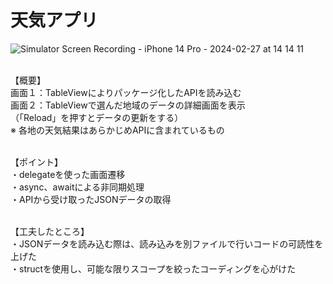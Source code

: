 # 天気アプリ
![Simulator Screen Recording - iPhone 14 Pro - 2024-02-27 at 14 14 11](https://github.com/karasawaspark/Yumemi/assets/156158259/87c2601a-1a14-427b-96b9-8ed09a9cf5c9)

<br>【概要】
<br>画面１：TableViewによりパッケージ化したAPIを読み込む
<br>画面２：TableViewで選んだ地域のデータの詳細画面を表示
<br>（「Reload」を押すとデータの更新をする）
<br>※ 各地の天気結果はあらかじめAPIに含まれているもの

<br>【ポイント】
<br>・delegateを使った画面遷移
<br>・async、awaitによる非同期処理
<br>・APIから受け取ったJSONデータの取得

<br>【工夫したところ】
<br>・JSONデータを読み込む際は、読み込みを別ファイルで行いコードの可読性を上げた
<br>・structを使用し、可能な限りスコープを絞ったコーディングを心がけた
